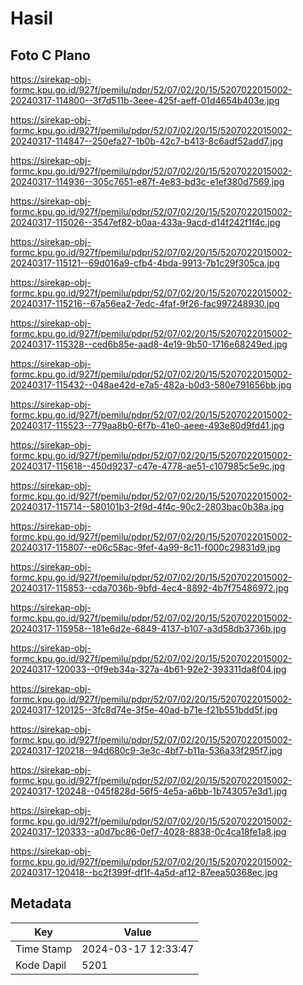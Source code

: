 # Hasil

## Foto C Plano

https://sirekap-obj-formc.kpu.go.id/927f/pemilu/pdpr/52/07/02/20/15/5207022015002-20240317-114800--3f7d511b-3eee-425f-aeff-01d4654b403e.jpg

https://sirekap-obj-formc.kpu.go.id/927f/pemilu/pdpr/52/07/02/20/15/5207022015002-20240317-114847--250efa27-1b0b-42c7-b413-8c6adf52add7.jpg

https://sirekap-obj-formc.kpu.go.id/927f/pemilu/pdpr/52/07/02/20/15/5207022015002-20240317-114936--305c7651-e87f-4e83-bd3c-e1ef380d7569.jpg

https://sirekap-obj-formc.kpu.go.id/927f/pemilu/pdpr/52/07/02/20/15/5207022015002-20240317-115026--3547ef82-b0aa-433a-9acd-d14f242f1f4c.jpg

https://sirekap-obj-formc.kpu.go.id/927f/pemilu/pdpr/52/07/02/20/15/5207022015002-20240317-115121--69d016a9-cfb4-4bda-9913-7b1c29f305ca.jpg

https://sirekap-obj-formc.kpu.go.id/927f/pemilu/pdpr/52/07/02/20/15/5207022015002-20240317-115216--67a56ea2-7edc-4faf-9f26-fac997248930.jpg

https://sirekap-obj-formc.kpu.go.id/927f/pemilu/pdpr/52/07/02/20/15/5207022015002-20240317-115328--ced6b85e-aad8-4e19-9b50-1716e68249ed.jpg

https://sirekap-obj-formc.kpu.go.id/927f/pemilu/pdpr/52/07/02/20/15/5207022015002-20240317-115432--048ae42d-e7a5-482a-b0d3-580e791656bb.jpg

https://sirekap-obj-formc.kpu.go.id/927f/pemilu/pdpr/52/07/02/20/15/5207022015002-20240317-115523--779aa8b0-6f7b-41e0-aeee-493e80d9fd41.jpg

https://sirekap-obj-formc.kpu.go.id/927f/pemilu/pdpr/52/07/02/20/15/5207022015002-20240317-115618--450d9237-c47e-4778-ae51-c107985c5e9c.jpg

https://sirekap-obj-formc.kpu.go.id/927f/pemilu/pdpr/52/07/02/20/15/5207022015002-20240317-115714--580101b3-2f9d-4f4c-90c2-2803bac0b38a.jpg

https://sirekap-obj-formc.kpu.go.id/927f/pemilu/pdpr/52/07/02/20/15/5207022015002-20240317-115807--e06c58ac-9fef-4a99-8c11-f000c29831d9.jpg

https://sirekap-obj-formc.kpu.go.id/927f/pemilu/pdpr/52/07/02/20/15/5207022015002-20240317-115853--cda7036b-9bfd-4ec4-8892-4b7f75486972.jpg

https://sirekap-obj-formc.kpu.go.id/927f/pemilu/pdpr/52/07/02/20/15/5207022015002-20240317-115958--181e6d2e-6849-4137-b107-a3d58db3736b.jpg

https://sirekap-obj-formc.kpu.go.id/927f/pemilu/pdpr/52/07/02/20/15/5207022015002-20240317-120033--0f9eb34a-327a-4b61-92e2-393311da8f04.jpg

https://sirekap-obj-formc.kpu.go.id/927f/pemilu/pdpr/52/07/02/20/15/5207022015002-20240317-120125--3fc8d74e-3f5e-40ad-b71e-f21b551bdd5f.jpg

https://sirekap-obj-formc.kpu.go.id/927f/pemilu/pdpr/52/07/02/20/15/5207022015002-20240317-120218--94d680c9-3e3c-4bf7-b11a-536a33f295f7.jpg

https://sirekap-obj-formc.kpu.go.id/927f/pemilu/pdpr/52/07/02/20/15/5207022015002-20240317-120248--045f828d-56f5-4e5a-a6bb-1b743057e3d1.jpg

https://sirekap-obj-formc.kpu.go.id/927f/pemilu/pdpr/52/07/02/20/15/5207022015002-20240317-120333--a0d7bc86-0ef7-4028-8838-0c4ca18fe1a8.jpg

https://sirekap-obj-formc.kpu.go.id/927f/pemilu/pdpr/52/07/02/20/15/5207022015002-20240317-120418--bc2f399f-df1f-4a5d-af12-87eea50368ec.jpg


## Metadata

| Key        | Value               |
| ---------- | ------------------- |
| Time Stamp | 2024-03-17 12:33:47 |
| Kode Dapil | 5201                |



